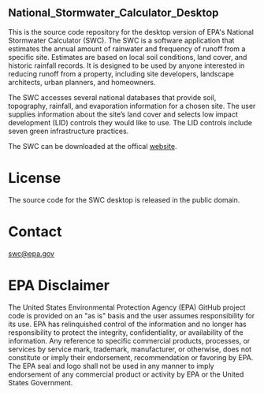 ## National_Stormwater_Calculator_Desktop

This is the source code repository for the desktop version of EPA's National Stormwater Calculator (SWC).  The SWC is a software application that estimates the annual amount of rainwater and frequency of runoff from a specific site. Estimates are based on local soil conditions, land cover, and historic rainfall records. It is designed to be used by anyone interested in reducing runoff from a property, including site developers, landscape architects, urban planners, and homeowners.

The SWC accesses several national databases that provide soil, topography, rainfall, and evaporation information for a chosen site. The user supplies information about the site’s land cover and selects low impact development (LID) controls they would like to use. The LID controls include seven green infrastructure practices.

The SWC can be downloaded at the offical [website](https://www.epa.gov/water-research/national-stormwater-calculator).

# License
The source code for the SWC desktop is released in the public domain.

# Contact
swc@epa.gov

# EPA Disclaimer

The United States Environmental Protection Agency (EPA) GitHub project code is provided on an "as is" basis and the user assumes responsibility for its use.  EPA has relinquished control of the information and no longer has responsibility to protect the integrity, confidentiality, or availability of the information.  Any reference to specific commercial products, processes, or services by service mark, trademark, manufacturer, or otherwise, does not constitute or imply their endorsement, recommendation or favoring by EPA.  The EPA seal and logo shall not be used in any manner to imply endorsement of any commercial product or activity by EPA or the United States Government.

